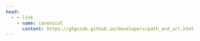 ```yaml
---
head:
  - - link
    - name: canonical
      content: https://g5guide.github.io/developers/path_and_url.html
---
```

